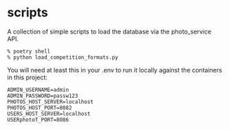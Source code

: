 # scripts

A collection of simple scripts to load the database via the photo_service API.

```Shell
% poetry shell
% python load_competition_formats.py
```

You will need at least this in your .env to run it locally against the containers in this project:

```Shell
ADMIN_USERNAME=admin
ADMIN_PASSWORD=passw123
PHOTOS_HOST_SERVER=localhost
PHOTOS_HOST_PORT=8082
USERS_HOST_SERVER=localhost
USERphotoT_PORT=8086
```
